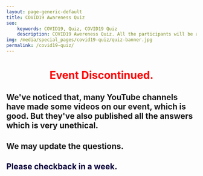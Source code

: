 ```yaml
---
layout: page-generic-default
title: COVID19 Awareness Quiz
seo: 
    keywords: COVID19, Quiz, COVID19 Quiz
    description: COVID19 Awereness Quiz. All the participants will be awarded a participation certificate. This quiz is organized by Light Of Science.
img: /media/special_pages/covid19-quiz/quiz-banner.jpg
permalink: /covid19-quiz/
---
```

<h1 style="color: red; text-align: center;">Event Discontinued.</h1>
<h2>We've noticed that, many YouTube channels have made some videos on our event, which is good. But they've also published all the answers which is very unethical.</h2>
<h2>We may update the questions.</h2>
<h2 style="color: rgb(9, 0, 59);">Please checkback in a week.</h2>
